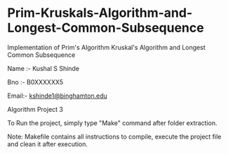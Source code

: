 # Prim-Kruskals-Algorithm-and-Longest-Common-Subsequence
Implementation of Prim's Algorithm Kruskal's Algorithm and Longest Common Subsequence

Name :- Kushal S Shinde

Bno :- B0XXXXXX5

Email:- kshinde1@binghamton.edu

Algorithm Project 3

To Run the project, simply type "Make" command after folder extraction.

Note: Makefile contains all instructions to compile, execute the project file and clean it after execution.
